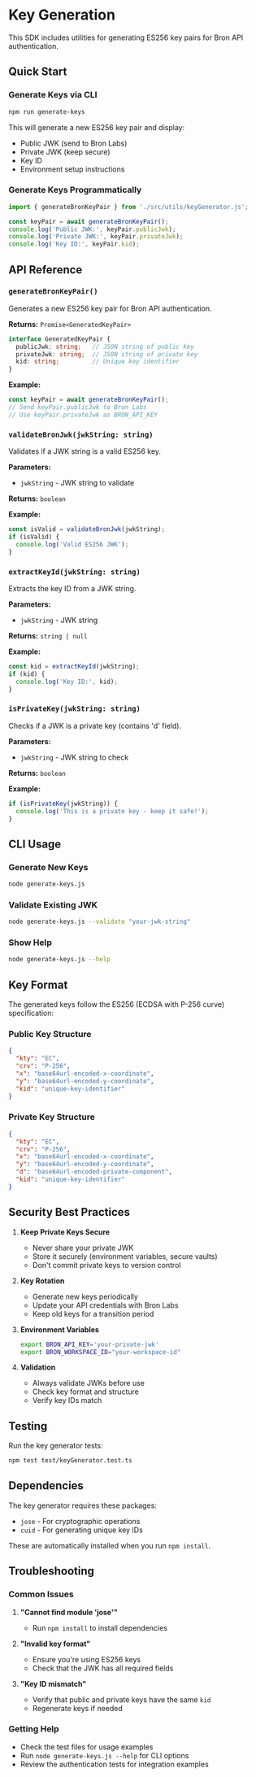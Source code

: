 # Key Generation

This SDK includes utilities for generating ES256 key pairs for Bron API authentication.

## Quick Start

### Generate Keys via CLI

```bash
npm run generate-keys
```

This will generate a new ES256 key pair and display:
- Public JWK (send to Bron Labs)
- Private JWK (keep secure)
- Key ID
- Environment setup instructions

### Generate Keys Programmatically

```typescript
import { generateBronKeyPair } from './src/utils/keyGenerator.js';

const keyPair = await generateBronKeyPair();
console.log('Public JWK:', keyPair.publicJwk);
console.log('Private JWK:', keyPair.privateJwk);
console.log('Key ID:', keyPair.kid);
```

## API Reference

### `generateBronKeyPair()`

Generates a new ES256 key pair for Bron API authentication.

**Returns:** `Promise<GeneratedKeyPair>`

```typescript
interface GeneratedKeyPair {
  publicJwk: string;   // JSON string of public key
  privateJwk: string;  // JSON string of private key
  kid: string;         // Unique key identifier
}
```

**Example:**
```typescript
const keyPair = await generateBronKeyPair();
// Send keyPair.publicJwk to Bron Labs
// Use keyPair.privateJwk as BRON_API_KEY
```

### `validateBronJwk(jwkString: string)`

Validates if a JWK string is a valid ES256 key.

**Parameters:**
- `jwkString` - JWK string to validate

**Returns:** `boolean`

**Example:**
```typescript
const isValid = validateBronJwk(jwkString);
if (isValid) {
  console.log('Valid ES256 JWK');
}
```

### `extractKeyId(jwkString: string)`

Extracts the key ID from a JWK string.

**Parameters:**
- `jwkString` - JWK string

**Returns:** `string | null`

**Example:**
```typescript
const kid = extractKeyId(jwkString);
if (kid) {
  console.log('Key ID:', kid);
}
```

### `isPrivateKey(jwkString: string)`

Checks if a JWK is a private key (contains 'd' field).

**Parameters:**
- `jwkString` - JWK string to check

**Returns:** `boolean`

**Example:**
```typescript
if (isPrivateKey(jwkString)) {
  console.log('This is a private key - keep it safe!');
}
```

## CLI Usage

### Generate New Keys

```bash
node generate-keys.js
```

### Validate Existing JWK

```bash
node generate-keys.js --validate "your-jwk-string"
```

### Show Help

```bash
node generate-keys.js --help
```

## Key Format

The generated keys follow the ES256 (ECDSA with P-256 curve) specification:

### Public Key Structure
```json
{
  "kty": "EC",
  "crv": "P-256",
  "x": "base64url-encoded-x-coordinate",
  "y": "base64url-encoded-y-coordinate",
  "kid": "unique-key-identifier"
}
```

### Private Key Structure
```json
{
  "kty": "EC",
  "crv": "P-256",
  "x": "base64url-encoded-x-coordinate",
  "y": "base64url-encoded-y-coordinate",
  "d": "base64url-encoded-private-component",
  "kid": "unique-key-identifier"
}
```

## Security Best Practices

1. **Keep Private Keys Secure**
   - Never share your private JWK
   - Store it securely (environment variables, secure vaults)
   - Don't commit private keys to version control

2. **Key Rotation**
   - Generate new keys periodically
   - Update your API credentials with Bron Labs
   - Keep old keys for a transition period

3. **Environment Variables**
   ```bash
   export BRON_API_KEY='your-private-jwk'
   export BRON_WORKSPACE_ID="your-workspace-id"
   ```

4. **Validation**
   - Always validate JWKs before use
   - Check key format and structure
   - Verify key IDs match

## Testing

Run the key generator tests:

```bash
npm test test/keyGenerator.test.ts
```

## Dependencies

The key generator requires these packages:
- `jose` - For cryptographic operations
- `cuid` - For generating unique key IDs

These are automatically installed when you run `npm install`.

## Troubleshooting

### Common Issues

1. **"Cannot find module 'jose'"**
   - Run `npm install` to install dependencies

2. **"Invalid key format"**
   - Ensure you're using ES256 keys
   - Check that the JWK has all required fields

3. **"Key ID mismatch"**
   - Verify that public and private keys have the same `kid`
   - Regenerate keys if needed

### Getting Help

- Check the test files for usage examples
- Run `node generate-keys.js --help` for CLI options
- Review the authentication tests for integration examples 
